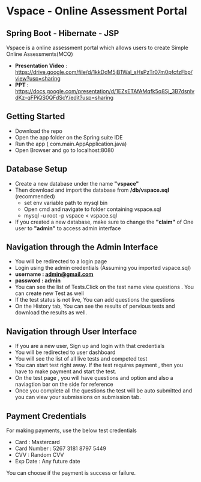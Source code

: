 # Vspace - Online Assessment Portal
## Spring Boot - Hibernate - JSP


Vspace is a online assessment portal which allows users to create Simple Online Assessments(MCQ)

- **Presentation Video** : https://drive.google.com/file/d/1kkDdM5jB1Wal_sHsPzTr07m0pfcfzFbp/view?usp=sharing
- **PPT** : https://docs.google.com/presentation/d/1EZsETAfAMqfk5q8Sj_3B7dsnIvdKz-qFPiQS0QFdScY/edit?usp=sharing

## Getting Started

- Download the repo
- Open the app folder on the Spring suite IDE
- Run the app ( com.main.AppApplication.java)
- Open Browser and go to localhost:8080

## Database Setup

- Create a new database under the name **"vspace"** 
- Then download and import the database from **/db/vspace.sql** (recommended)
     - set env variable path to mysql bin   
     - Open cmd and navigate to folder containing vspace.sql
     - mysql -u root -p vspace < vspace.sql
- If you created a new database, make sure to change the **"claim"** of One user to **"admin"** to access admin interface


## Navigation through the Admin Interface

- You will be redirected to a login page
- Login using the admin credentials (Assuming you imported vspace.sql) 
- **username : admin@gmail.com**
- **password : admin**
- You can see the list of Tests.Click on the test name view questions . You can create new Test as well
- If the test status is not live, You can add questions the questions
- On the History tab, You can see the results of pervious tests and download the results as well.


## Navigation through User Interface
- If you are a new user, Sign up and login with that credentials 
- You will be redirected to user dashboard
- You will see the list of all live tests and competed test
- You can start test right away. If the test requires payment , then you have to make payment and start the test.
- On the test page , you will have questions and option and also a naviagtion bar on the side for reference
- Once you complete all the questions the test will be auto submitted and you can view your submissions on submission tab.

## Payment Credentials
For making payments, use the below test credentials
- Card : Mastercard 
- Card Number : 5267 3181 8797 5449 
- CVV : Random CVV 
- Exp Date : Any future date

You can choose if the payment is success or failure.
